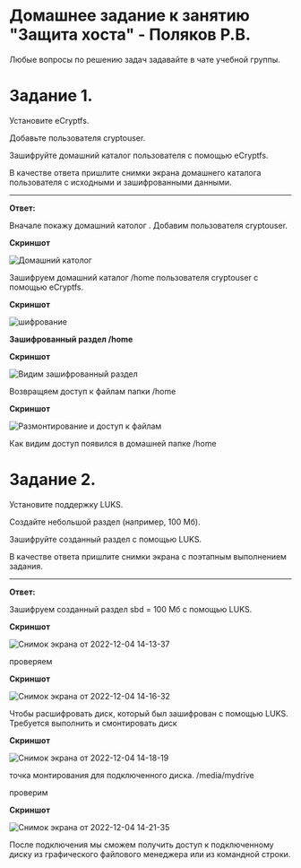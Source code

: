# Домашнее задание к занятию "Защита хоста" - Поляков Р.В.

Любые вопросы по решению задач задавайте в чате учебной группы.

# Задание 1.
Установите eCryptfs.

Добавьте пользователя cryptouser.

Зашифруйте домашний каталог пользователя с помощью eCryptfs.

В качестве ответа пришлите снимки экрана домашнего каталога пользователя с исходными и зашифрованными данными.

___
**Ответ:**

Вначале покажу домашний католог . Добавим пользователя cryptouser.

**Скриншот**

![Домашний католог](https://github.com/bag2000/netology-encrypt/blob/main/1-1.png)


Зашифруем домашний каталог /home пользователя cryptouser с помощью eCryptfs.

**Скриншот**

![шифрование](https://github.com/bag2000/netology-encrypt/blob/main/1-2.png)


**Зашифрованный раздел /home**

**Скриншот**

![Видим зашифрованный раздел](https://github.com/bag2000/netology-encrypt/blob/main/1-3.png)

Возвращяем доступ к файлам папки /home 

**Скриншот**

![Размонтирование и доступ к файлам](https://github.com/bag2000/netology-encrypt/blob/main/1-4.png)


Как видим доступ появился в домашней папке /home 

# Задание 2.
Установите поддержку LUKS.

Создайте небольшой раздел (например, 100 Мб).

Зашифруйте созданный раздел с помощью LUKS.

В качестве ответа пришлите снимки экрана с поэтапным выполнением задания.

___
**Ответ:**

Зашифруем созданный раздел sbd = 100 Мб с помощью LUKS.

**Скриншот**

![Снимок экрана от 2022-12-04 14-13-37](https://github.com/bag2000/netology-encrypt/blob/main/2-5.png)

проверяем 

**Скриншот**

![Снимок экрана от 2022-12-04 14-16-32](https://github.com/bag2000/netology-encrypt/blob/main/2-6.png)


Чтобы расшифровать диск, который был зашифрован с помощью LUKS. Требуется выполнить и смонтировать диск 

**Скриншот**

![Снимок экрана от 2022-12-04 14-18-19](https://github.com/bag2000/netology-encrypt/blob/main/2-7.png)

точка монтирования для подключенного диска.  /media/mydrive 

проверим

**Скриншот**

![Снимок экрана от 2022-12-04 14-21-35](https://github.com/bag2000/netology-encrypt/blob/main/2-8.png)

После подключения мы сможем получить доступ к подключенному диску из графического файлового менеджера или из командной строки.
